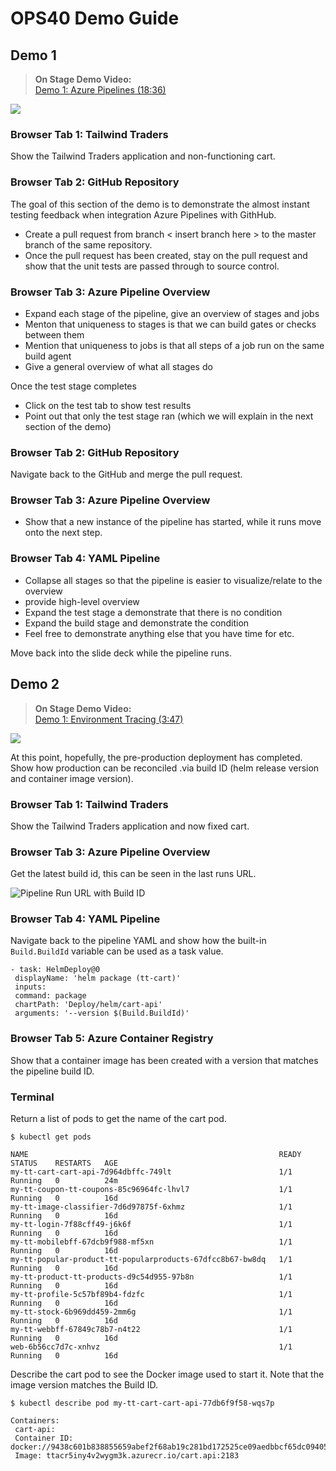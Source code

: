 # OPS40 Demo Guide

## Demo 1

>**On Stage Demo Video:**<br/>
[Demo 1: Azure Pipelines (18:36)](https://globaleventcdn.blob.core.windows.net/assets/ops/ops40/video/demos/ops40-demo1.mp4)

[![](https://globaleventcdn.blob.core.windows.net/assets/ops/ops40/images/ops40demo1.png)](https://globaleventcdn.blob.core.windows.net/assets/ops/ops40/video/demos/ops40-demo1.mp4)

### Browser Tab 1: Tailwind Traders

Show the Tailwind Traders application and non-functioning cart.

### Browser Tab 2: GitHub Repository

The goal of this section of the demo is to demonstrate the almost instant testing feedback when integration Azure Pipelines with GithHub.

- Create a pull request from branch < insert branch here > to the master branch of the same repository.
- Once the pull request has been created, stay on the pull request and show that the unit tests are passed through to source control.

### Browser Tab 3: Azure Pipeline Overview

- Expand each stage of the pipeline, give an overview of stages and jobs
- Menton that uniqueness to stages is that we can build gates or checks between them
- Mention that uniqueness to jobs is that all steps of a job run on the same build agent
- Give a general overview of what all stages do

Once the test stage completes

- Click on the test tab to show test results
- Point out that only the test stage ran (which we will explain in the next section of the demo)

### Browser Tab 2: GitHub Repository

Navigate back to the GitHub and merge the pull request.

### Browser Tab 3: Azure Pipeline Overview

- Show that a new instance of the pipeline has started, while it runs move onto the next step.

### Browser Tab 4: YAML Pipeline

- Collapse all stages so that the pipeline is easier to visualize/relate to the overview
- provide high-level overview
- Expand the test stage a demonstrate that there is no condition
- Expand the build stage and demonstrate the condition
- Feel free to demonstrate anything else that you have time for etc.

Move back into the slide deck while the pipeline runs.

## Demo 2

>**On Stage Demo Video:**<br/>
[Demo 1: Environment Tracing (3:47)](https://globaleventcdn.blob.core.windows.net/assets/ops/ops40/video/demos/ops40-demo2.mp4)


[![](https://globaleventcdn.blob.core.windows.net/assets/ops/ops40/images/ops40demo2.png)](https://globaleventcdn.blob.core.windows.net/assets/ops/ops40/video/demos/ops40-demo2.mp4)

At this point, hopefully, the pre-production deployment has completed. Show how production can be reconciled .via build ID (helm release version and container image version).

### Browser Tab 1: Tailwind Traders

Show the Tailwind Traders application and now fixed cart.

### Browser Tab 3: Azure Pipeline Overview

Get the latest build id, this can be seen in the last runs URL.

![Pipeline Run URL with Build ID](./images/buildid.png)

### Browser Tab 4: YAML Pipeline

Navigate back to the pipeline YAML and show how the built-in `Build.BuildId` variable can be used as a task value.

```
- task: HelmDeploy@0
 displayName: 'helm package (tt-cart)'
 inputs:
 command: package
 chartPath: 'Deploy/helm/cart-api'
 arguments: '--version $(Build.BuildId)'
```

### Browser Tab 5: Azure Container Registry

Show that a container image has been created with a version that matches the pipeline build ID.

### Terminal

Return a list of pods to get the name of the cart pod.

```
$ kubectl get pods

NAME                                                        READY   STATUS    RESTARTS   AGE
my-tt-cart-cart-api-7d964dbffc-749lt                        1/1     Running   0          24m
my-tt-coupon-tt-coupons-85c96964fc-lhvl7                    1/1     Running   0          16d
my-tt-image-classifier-7d6d97875f-6xhmz                     1/1     Running   0          16d
my-tt-login-7f88cff49-j6k6f                                 1/1     Running   0          16d
my-tt-mobilebff-67dcb9f988-mf5xn                            1/1     Running   0          16d
my-tt-popular-product-tt-popularproducts-67dfcc8b67-bw8dq   1/1     Running   0          16d
my-tt-product-tt-products-d9c54d955-97b8n                   1/1     Running   0          16d
my-tt-profile-5c57bf89b4-fdzfc                              1/1     Running   0          16d
my-tt-stock-6b969dd459-2mm6g                                1/1     Running   0          16d
my-tt-webbff-67849c78b7-n4t22                               1/1     Running   0          16d
web-6b56cc7d7c-xnhvz                                        1/1     Running   0          16d
```

Describe the cart pod to see the Docker image used to start it. Note that the image version matches the Build ID.

```
$ kubectl describe pod my-tt-cart-cart-api-77db6f9f58-wqs7p

Containers:
 cart-api:
 Container ID: docker://9438c601b838855659abef2f68ab19c281bd172525ce09aedbbcf65dc0940580
 Image: ttacr5iny4v2wygm3k.azurecr.io/cart.api:2183
```
